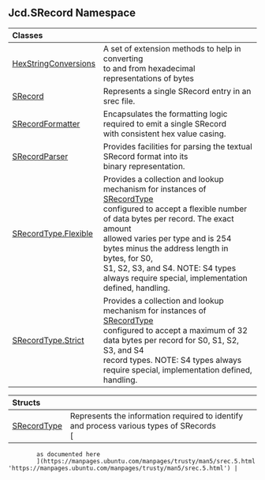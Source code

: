 ## Jcd.SRecord Namespace

| Classes | |
| :--- | :--- |
| [HexStringConversions](Jcd.SRecord.HexStringConversions.md 'Jcd.SRecord.HexStringConversions') | A set of extension methods to help in converting<br/>to and from hexadecimal representations of bytes |
| [SRecord](Jcd.SRecord.SRecord.md 'Jcd.SRecord.SRecord') | Represents a single SRecord entry in an srec file. |
| [SRecordFormatter](Jcd.SRecord.SRecordFormatter.md 'Jcd.SRecord.SRecordFormatter') | Encapsulates the formatting logic required to emit a single SRecord<br/>with consistent hex value casing. |
| [SRecordParser](Jcd.SRecord.SRecordParser.md 'Jcd.SRecord.SRecordParser') | Provides facilities for parsing the textual SRecord format into its<br/>binary representation. |
| [SRecordType.Flexible](Jcd.SRecord.SRecordType.Flexible.md 'Jcd.SRecord.SRecordType.Flexible') | Provides a collection and lookup mechanism for instances of [SRecordType](Jcd.SRecord.SRecordType.md 'Jcd.SRecord.SRecordType')<br/>configured to accept a flexible number of data bytes per record. The exact amount<br/>allowed varies per type and is 254 bytes minus the address length in bytes, for S0,<br/>S1, S2, S3, and S4. NOTE: S4 types always require special, implementation defined, handling. |
| [SRecordType.Strict](Jcd.SRecord.SRecordType.Strict.md 'Jcd.SRecord.SRecordType.Strict') | Provides a collection and lookup mechanism for instances of [SRecordType](Jcd.SRecord.SRecordType.md 'Jcd.SRecord.SRecordType')<br/>configured to accept a maximum of 32 data bytes per record for S0, S1, S2, S3, and S4<br/>record types. NOTE: S4 types always require special, implementation defined, handling. |

| Structs | |
| :--- | :--- |
| [SRecordType](Jcd.SRecord.SRecordType.md 'Jcd.SRecord.SRecordType') | Represents the information required to identify and process various types of SRecords<br/>[
            as documented here
            ](https://manpages.ubuntu.com/manpages/trusty/man5/srec.5.html 'https://manpages.ubuntu.com/manpages/trusty/man5/srec.5.html') |
